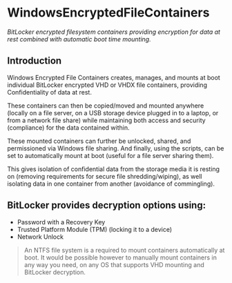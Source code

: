 # WindowsEncryptedFileContainers

_BitLocker encrypted filesystem containers providing encryption for data at rest combined with automatic boot time mounting._

## Introduction

Windows Encrypted File Containers creates, manages, and mounts at boot individual BitLocker encrypted VHD or VHDX file containers, providing Confidentiality of data at rest.

These containers can then be copied/moved and mounted anywhere (locally on a file server, on a USB storage device plugged in to a laptop, or from a network file share) while maintaining both access and security (compliance) for the data contained within.

These mounted containers can further be unlocked, shared, and permissioned via Windows file sharing. And finally, using the scripts, can be set to automatically mount at boot (useful for a file server sharing them).

This gives isolation of confidential data from the storage media it is resting on (removing requirements for secure file shredding/wiping), as well isolating data in one container from another (avoidance of commingling).

## BitLocker provides decryption options using:
- Password with a Recovery Key
- Trusted Platform Module (TPM) (locking it to a device)
- Network Unlock

> An NTFS file system is a required to mount containers automatically at boot. It would be possible however to manually mount containers in any way you need, on any OS that supports VHD mounting and BitLocker decryption.
